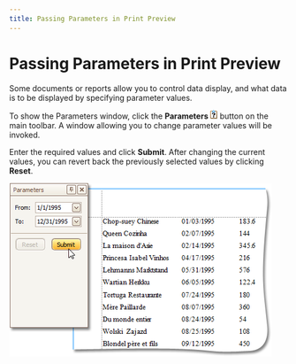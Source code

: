 ```yaml
---
title: Passing Parameters in Print Preview
---
```

# Passing Parameters in Print Preview
Some documents or reports allow you to control data display, and what data is to be displayed by specifying parameter values.

To show the Parameters window, click the **Parameters** ![previewButtonParameters](../../../images/img8198.png) button on the main toolbar. A window allowing you to change parameter values will be invoked.

Enter the required values and click **Submit**. After changing the current values, you can revert back the previously selected values by clicking **Reset**.

![previewParameters](../../../images/img8199.png)